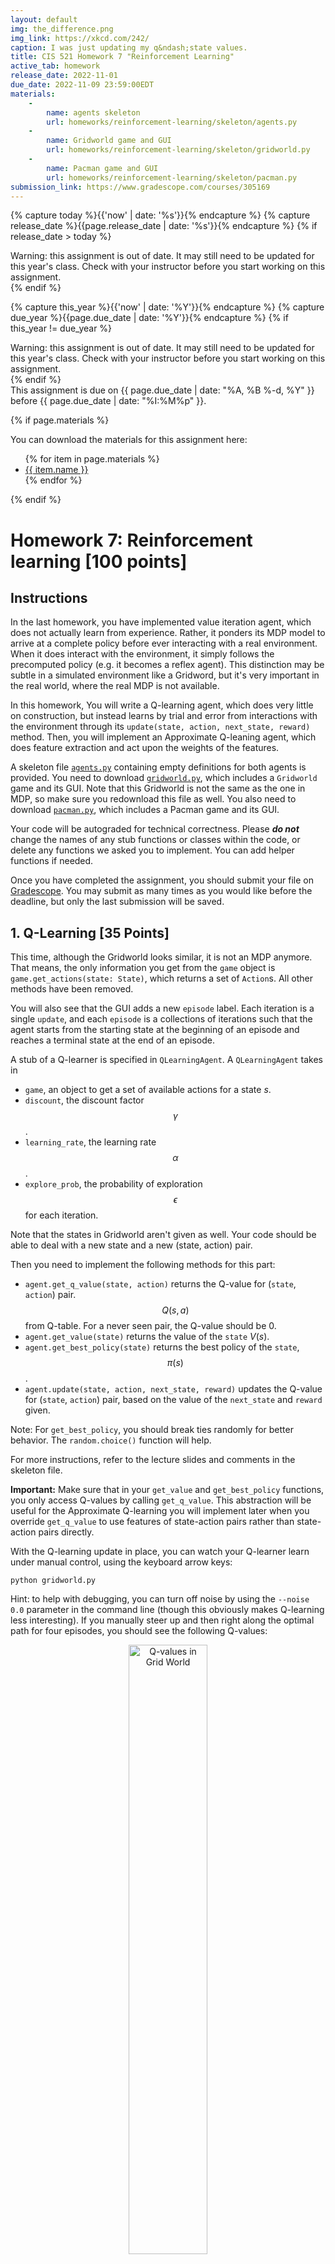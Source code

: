 ```yaml
---
layout: default
img: the_difference.png
img_link: https://xkcd.com/242/
caption: I was just updating my q&ndash;state values. 
title: CIS 521 Homework 7 "Reinforcement Learning"
active_tab: homework
release_date: 2022-11-01
due_date: 2022-11-09 23:59:00EDT
materials:
    - 
        name: agents skeleton
        url: homeworks/reinforcement-learning/skeleton/agents.py 
    - 
        name: Gridworld game and GUI
        url: homeworks/reinforcement-learning/skeleton/gridworld.py
    - 
        name: Pacman game and GUI
        url: homeworks/reinforcement-learning/skeleton/pacman.py 
submission_link: https://www.gradescope.com/courses/305169
---
```


<!-- Check whether the assignment is ready to release -->
{% capture today %}{{'now' | date: '%s'}}{% endcapture %}
{% capture release_date %}{{page.release_date | date: '%s'}}{% endcapture %}
{% if release_date > today %} 
<div class="alert alert-danger">
Warning: this assignment is out of date.  It may still need to be updated for this year's class.  Check with your instructor before you start working on this assignment.
</div>
{% endif %}
<!-- End of check whether the assignment is up to date -->


<!-- Check whether the assignment is up to date -->
{% capture this_year %}{{'now' | date: '%Y'}}{% endcapture %}
{% capture due_year %}{{page.due_date | date: '%Y'}}{% endcapture %}
{% if this_year != due_year %} 
<div class="alert alert-danger">
Warning: this assignment is out of date.  It may still need to be updated for this year's class.  Check with your instructor before you start working on this assignment.
</div>
{% endif %}
<!-- End of check whether the assignment is up to date -->


<div class="alert alert-info">
This assignment is due on {{ page.due_date | date: "%A, %B %-d, %Y" }} before {{ page.due_date | date: "%I:%M%p" }}. 
</div>

{% if page.materials %}
<div class="alert alert-info">
You can download the materials for this assignment here:
<ul>
{% for item in page.materials %}
<li><a href="{{site.baseurl}}/{{item.url}}">{{ item.name }}</a></li>
{% endfor %}
</ul>
</div>
{% endif %}


Homework 7: Reinforcement learning [100 points]
=============================================================

## Instructions
In the last homework, you have implemented value iteration agent, which does not actually learn from experience. Rather, it ponders its MDP model to arrive at a complete policy before ever interacting with a real environment. When it does interact with the environment, it simply follows the precomputed policy (e.g. it becomes a reflex agent). This distinction may be subtle in a simulated environment like a Gridword, but it's very important in the real world, where the real MDP is not available.

In this homework, You will write a Q-learning agent, which does very little on construction, but instead learns by trial and error from interactions with the environment through its `update(state, action, next_state, reward)` method. Then, you will implement an Approximate Q-leaning agent, which does feature extraction and act upon the weights of the features.

A skeleton file [`agents.py`](skeleton/agents.py) containing empty definitions for both agents is provided. You need to download [`gridworld.py`](skeleton/gridworld.py), which includes a `Gridworld` game and its GUI. Note that this Gridworld is not the same as the one in MDP, so make sure you redownload this file as well. You also need to download [`pacman.py`](skeleton/pacman.py), which includes a Pacman game and its GUI.

Your code will be autograded for technical correctness. Please ___do not___ change the names of any stub functions or classes within the code, or delete any functions we asked you to implement. You can add helper functions if needed.

Once you have completed the assignment, you should submit your file on [Gradescope]({{page.submission_link}}). You may submit as many times as you would like before the deadline, but only the last submission will be saved. 

## 1. Q-Learning [35 Points]

This time, although the Gridworld looks similar, it is not an MDP anymore. That means, the only information you get from the `game` object is `game.get_actions(state: State)`, which returns a set of `Action`s. All other methods have been removed.

You will also see that the GUI adds a new `episode` label. Each iteration is a single `update`, and each `episode` is a collections of iterations such that the agent starts from the starting state at the beginning of an episode and reaches a terminal state at the end of an episode.

A stub of a Q-learner is specified in `QLearningAgent`. A `QLearningAgent` takes in

- `game`, an object to get a set of available actions for a state $s$.
- `discount`, the discount factor $$\gamma$$.
- `learning_rate`, the learning rate $$\alpha$$.
- `explore_prob`, the probability of exploration $$\epsilon$$ for each iteration.

Note that the states in Gridworld aren't given as well. Your code should be able to deal with a new state and a new (state, action) pair.

Then you need to implement the following methods for this part:

- `agent.get_q_value(state, action)` returns the Q-value for (`state`, `action`) pair. $$Q(s, a)$$ from Q-table. For a never seen pair, the Q-value should be $0$.
- `agent.get_value(state)` returns the value of the `state` $V(s)$.
- `agent.get_best_policy(state)` returns the best policy of the `state`, $$\pi(s)$$.
- `agent.update(state, action, next_state, reward)` updates the Q-value for (`state`, `action`) pair, based on the value of the `next_state` and `reward` given.

Note: For `get_best_policy`, you should break ties randomly for better behavior. The `random.choice()` function will help.

For more instructions, refer to the lecture slides and comments in the skeleton file.

**Important:** Make sure that in your `get_value` and `get_best_policy` functions, you only access Q-values by calling `get_q_value`. This abstraction will be useful for the Approximate Q-learning you will implement later when you override `get_q_value` to use features of state-action pairs rather than state-action pairs directly.

With the Q-learning update in place, you can watch your Q-learner learn under manual control, using the keyboard arrow keys:

```
python gridworld.py
```

Hint: to help with debugging, you can turn off noise by using the `--noise 0.0` parameter in the command line (though this obviously makes Q-learning less interesting). If you manually steer up and then right along the optimal path for four episodes, you should see the following Q-values:

<center>
<img src="qlearning.png" alt="Q-values in Grid World" class="img-responsive" width="50%" height="50%"/>
</center>

## 2. Epsilon Greedy [20 points]

Complete your Q-learning agent by implementing epsilon-greedy action selection in `agent.get_action(state)`, meaning it chooses random actions an $$\epsilon$$ fraction of the time, and follows its current best Q-values otherwise. Note that choosing a random action may result in choosing the best action - that is, you should not choose a random sub-optimal action, but rather any random legal action.

Your final Q-values should resemble those of your Value Iteration Agent, especially along well-traveled paths. However, your average returns will be lower than the Q-values predict because of the random actions and the initial learning phase.

You can choose an element from a list uniformly at random by calling the `random.choice` function. You can simulate a Bernoulli trial with probability $p$ of success by using `random.random() < p`, which returns `True` with probability $p$ and `False` with probability $1-p$.

## 3. Bridge Crossing Revisited [10 points]

First, train a completely random Q-learner with the default learning rate on the noiseless BridgeGrid for 50 episodes and observe whether it finds the optimal policy.

```
python gridworld.py --noise 0 bridge
```

Now try the same experiment with an epsilon of $0$ (adding `--epsilon 0` to the command line). Is there an epsilon and a learning rate for which it is highly likely (greater than 99%) that the optimal policy will be learned after 50 iterations? `question3()` in __agents.py__ should return EITHER a 2-item tuple of (epsilon, learning rate) OR the string 'NOT POSSIBLE' if there is none. Epsilon is controlled by `--epsilon`, learning rate by `--learning-rate`.

Note: Your response should be not depend on the exact tie-breaking mechanism used to choose actions. This means your answer should be correct even if for instance we rotated the entire bridge grid world 90 degrees.


## 4. Q-Learning and Pacman [10 points]

Time to play some Pacman! Pacman will play games in two phases. In the first phase, training, Pacman will begin to learn about the values of positions and actions. Because it takes a very long time to learn accurate Q-values even for tiny grids, Pacman's training games run in quiet mode by default, with no GUI (or console) display. Once Pacman's training is complete, it will enter playing mode. When playing, Pacman will use `get_best_policy` and not call `update` method, effectively stopping Q-learning and disabling exploration, in order to allow Pacman to exploit its learned policy. Playing games are shown in the GUI. Without any code changes you should be able to run Q-learning Pacman for very tiny grids as follows:

```
python pacman.py --train 2000 --play 10 small
```

`Pacman` game is only different in that it has default learning parameters that are more effective for the Pacman problem (epsilon=0.05, alpha=0.2, gamma=0.8). You will receive full credit for this question if the command above works without exceptions and your agent wins at least 80% of the time. The autograder will run 100 test games after the 2000 training games.

Hint: If your `QLearningAgent` works for **Gridworld** but does not seem to be learning a good policy for Pacman on smallGrid, it may be because your `get_action` and/or `get_best_policy` methods do not in some cases properly consider unseen actions. In particular, because unseen actions have by definition a Q-value of zero, if all of the actions that have been seen have negative Q-values, an unseen action may be optimal!

During training, you will see output every 100 games with statistics about how Pacman is faring. Epsilon is positive during training, so Pacman will play poorly even after having learned a good policy: this is because it occasionally makes a random exploratory move into a ghost. As a benchmark, it should take no more than 1,000 episodes before Pacman's rewards for a 100 episode segment becomes positive, reflecting that it's started winning more than losing. By the end of training, it should remain positive and be fairly high (between 100 and 350).

Once Pacman is done training, it should win very reliably in test games (at least 90% of the time), since now it is exploiting its learned policy.

However, you will find that training the same agent on the seemingly simple mediumGrid does not work well:

```
python pacman.py --train 2000 --play 10 medium
```

In our implementation, Pacman's average training rewards remain negative throughout training. At test time, it plays badly, probably losing all of its test games. Training will also take a long time, despite its ineffectiveness.

Pacman fails to win on larger layouts even if you increase the training time because each board configuration is a separate state with separate Q-values. It has no way to generalize that running into a ghost is bad for all positions. Obviously, this approach will not scale.

## 5. Approximate Q-Learning [20 points]

Implement an approximate Q-learning agent that learns weights for features of states, where many states might share the same features. Write your implementation in `ApproximateQAgent` class in __agents.py__, which is a subclass of ``QLearningAgent``.

Approximate Q-learning assumes the existence of a feature function $$f(s,a)$$ over state and action pairs, which yields a vector $$f_1(s,a) .. f_i(s,a) .. f_n(s,a)$$ of feature values. We provide feature functions for you already during the initialization of `ApproximateQAgent`. To use the `extractor`, take it as a function that accepts two arguments `state` and `action`, and it returns a dictionary that maps features to their values, i.e. `extractor(state: State, action: Action) -> Map[Feature, float]`. A `Feature` is guaranteed hashable.

Note: Again you can use `.items()` on a dictionary to get a list of `(k, v)` pairs.

The approximate Q-function takes the following form

$$
Q(s,a)=\sum_{i=1}^{n}{f_i(s,a)w_i}
$$

where each weight $$w_i$$ is associated with a particular feature $$f_i(s,a)$$. In your code, you should implement the weight vector as a dictionary mapping features (which the feature extractors will return) to weight values. You will update your weight vectors similarly to how you updated Q-values:

$$
\Delta = R + \gamma V(s') - Q(s, a)\\
w_i\leftarrow w_i + \alpha \cdot \Delta \cdot f_i(s,a)
$$

Note that the $$\Delta$$ term is the same as in normal Q-learning, and $$R$$ is the reward for $(s, a, s')$.

By default, `ApproximateQAgent` uses the `IdentityExtractor`, which assigns a single feature to every `(state, action)` pair. With this feature extractor, your Approximate Q-learning agent should work identically to `QLearningAgent`. You can test this with the following command:

```
python pacman.py --agent approx --train 2000 --play 10 small
```

Important: `ApproximateQAgent` is a subclass of `QLearningAgent`, and it therefore shares several methods like `get_action`. Make sure that your methods in `QLearningAgent` call `get_q_value` instead of accessing the Q-table directly, so that when you override `get_q_value` in your approximate agent, the new approximate Q-values are used to compute actions.

Once you're confident that your approximate learner works correctly with the identity features, run your approximate Q-learning agent with our custom feature extractor, which can learn to win with ease (only 100 episodes):

```
python pacman.py --agent approx --feature simple --train 100 --play 10 small
```

Even larger layouts should be no problem for your `ApproximateQAgent`.

```
python pacman.py --agent approx --feature simple --train 100 --play 10 medium
```

If you have no errors, your approximate Q-learning agent should win for mediumGrid almost every time with these simple features, even with only 50 training games.


## 6. Feedback [5 points]

1. **[1 point]** Approximately how many hours did you spend on this assignment?

2. **[2 point]** Which aspects of this assignment did you find most challenging? Were there any significant stumbling blocks?

3. **[2 point]** Which aspects of this assignment did you like? Is there anything you would have changed?
